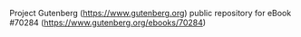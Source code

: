 Project Gutenberg (https://www.gutenberg.org) public repository for
eBook #70284 (https://www.gutenberg.org/ebooks/70284)

